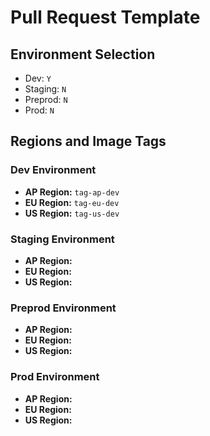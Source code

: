 # Pull Request Template

## Environment Selection
- Dev: `Y`
- Staging: `N`
- Preprod: `N`
- Prod: `N`

## Regions and Image Tags

### Dev Environment
- **AP Region:** `tag-ap-dev`
- **EU Region:** `tag-eu-dev`
- **US Region:** `tag-us-dev`

### Staging Environment
- **AP Region:** 
- **EU Region:** 
- **US Region:** 

### Preprod Environment
- **AP Region:** 
- **EU Region:** 
- **US Region:** 

### Prod Environment
- **AP Region:** 
- **EU Region:** 
- **US Region:** 

